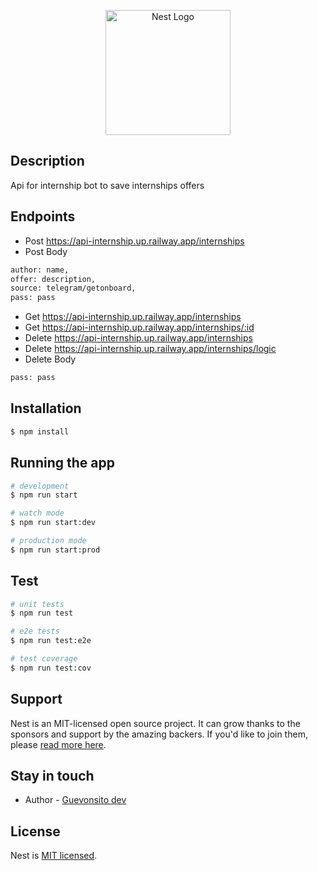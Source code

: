 <p align="center">
  <a href="http://nestjs.com/" target="blank"><img src="https://nestjs.com/img/logo-small.svg" width="200" alt="Nest Logo" /></a>
</p>

[circleci-image]: https://img.shields.io/circleci/build/github/nestjs/nest/master?token=abc123def456
[circleci-url]: https://circleci.com/gh/nestjs/nest

## Description

Api for internship bot to save internships offers

## Endpoints

* Post https://api-internship.up.railway.app/internships
* Post Body
```bash
author: name,
offer: description,
source: telegram/getonboard,
pass: pass
```
* Get https://api-internship.up.railway.app/internships
* Get https://api-internship.up.railway.app/internships/:id
* Delete https://api-internship.up.railway.app/internships
* Delete https://api-internship.up.railway.app/internships/logic
* Delete Body
```bash
pass: pass
```

## Installation

```bash
$ npm install
```

## Running the app

```bash
# development
$ npm run start

# watch mode
$ npm run start:dev

# production mode
$ npm run start:prod
```

## Test

```bash
# unit tests
$ npm run test

# e2e tests
$ npm run test:e2e

# test coverage
$ npm run test:cov
```

## Support

Nest is an MIT-licensed open source project. It can grow thanks to the sponsors and support by the amazing backers. If you'd like to join them, please [read more here](https://docs.nestjs.com/support).

## Stay in touch

- Author - [Guevonsito dev](https://github.com/Guevondev)

## License

Nest is [MIT licensed](LICENSE).

